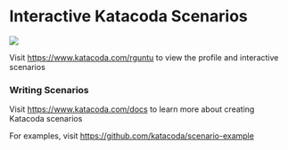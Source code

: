 # Interactive Katacoda Scenarios

[![](http://shields.katacoda.com/katacoda/rguntu/count.svg)](https://www.katacoda.com/rguntu "Get your profile on Katacoda.com")

Visit https://www.katacoda.com/rguntu to view the profile and interactive scenarios

### Writing Scenarios
Visit https://www.katacoda.com/docs to learn more about creating Katacoda scenarios

For examples, visit https://github.com/katacoda/scenario-example
